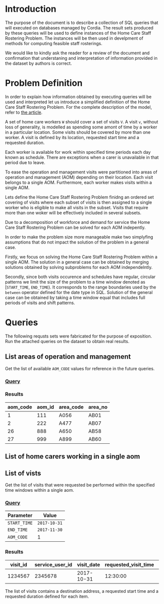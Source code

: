 # Introduction

The purpose of the document is to describe a collection of SQL queries that will executed on databases managed by Cordia. The result sets produced by these queries will be
used to define instances of the Home Care Staff Rostering Problem. The instances will be then used in develpment of methods for computing feasible staff rosterings.

We would like to kindly ask the reader for a review of the document and confirmation that understaning and interpretation of information provided in the dataset by authors is correct.

# Problem Definition

In order to explain how information obtained by executing queries will be used and interpreted let us introduce a simplified definition of the Home Care Staff Rostering Problem. For the complete description of the model, refer to [the article]().

A set of home care workers `W` should cover a set of visits `V`. A visit `v`, without loss of generality, is modelled as spending some amont of time by a worker in a particular location. Some visits should be covered by more than one worker. A visit is defined by its location, requested start time and a requested duration.

Each worker is available for work within specified time periods each day known as schedule. There are exceptions when a carer is unavailable in that period due to leave.

To ease the operation and management visits were partitioned into areas of operation and management (AOM) depending on their location. Each visit belongs to a single AOM.
Furthermore, each worker makes visits within a single AOM.

Lets define the Home Care Staff Rostering Problem finidng an ordered set covering of visits where each subset of visits is then assigned to a single worker who is eligible to make all visits in the subset.
Visits that require more than one woker will be effectively included in several subsets.

Due to a decomposition of workforce and demand for service the Home Care Staff Rostering Problem can be solved for each AOM indepently.

In order to make the problem size more manageable make two simplyfing assumptions that do not impact the solution of the problem in a general case.

Firstly, we focus on solving the Home Care Staff Rostering Problem within a single AOM. The solution in a general case can be obtained by merging solutions obtained by solving subproblems for each AOM independelntly.

Secondly, since both visits occurence and schedules have regular, circular patterns we limit the size of the problem to a time window denoted as [`START_TIME`, `END_TIME`). It corresponds to the range boundaries used by the `between` operator defined for the date type in SQL. Solution of the general case can be obtained by taking a time window equal that includes full periods of visits and shift patterns.

# Queries
The following requsts sets were fabricated for the purpose of exposition. Run the attached queries on the dataset to obtain real results.

## List areas of operation and management
Get the list of available `AOM_CODE` values for reference in the future queries.

### [Query](https://github.com/pmateusz/cordia/blob/master/sql/people/list_aom.sql)

### Results
|aom_code|aom_id|area_code|area_no|
|--------|------|---------|-------|
|1|111|A056|AB01|
|2|222|A477|AB07|
|26|888|A650|AB58|
|27|999|A899|AB60|

## List of home carers working in a single aom

## List of vists
Get the list of visits that were requested be performed within the specified time windows within a single aom.

### [Query](https://github.com/pmateusz/cordia/blob/master/sql/spark_care/list_visits_within_time_windows.sql)

|Parameter|Value|
|---------|-----|
|`START_TIME`|`2017-10-31`|
|`END_TIME`|`2017-11-30`|
|`AOM_CODE`|1|

### Results

|visit_id|service_user_id|visit_date|requested_visit_time|requested_visit_duration|street|town|post_code|aom_code|
|--------|---------------|----------|--------------------|------------------------|------|----|---------|--------|
|1234567|2345678|2017-10-31|12:30:00|30|Blackfriars Road|Glasgow|G1 3JW|1|

The list of visits contains a destination address, a requested start time and a requested duration defined for each item.
